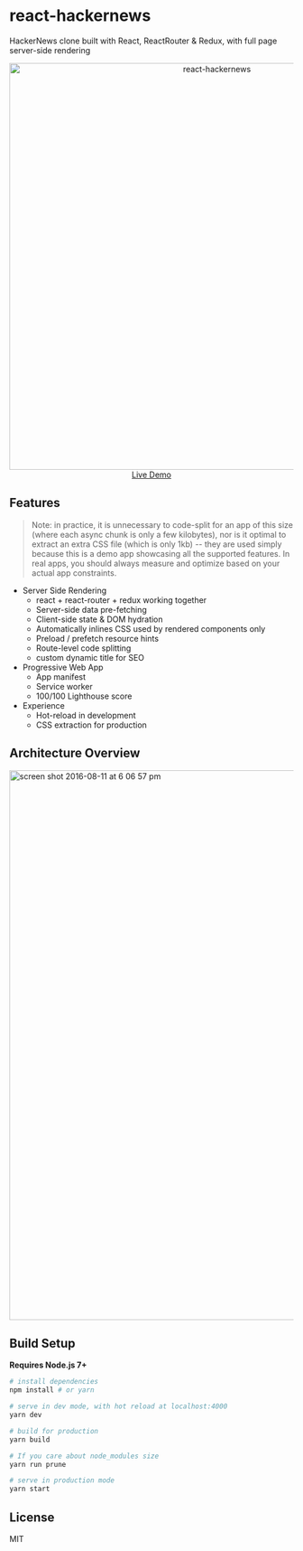 # react-hackernews


HackerNews clone built with React, ReactRouter &amp; Redux, with full page server-side rendering

<p align="center">
  <a href="https://react-hacknews.herokuapp.com" target="_blank" rel="noopener noreferrer">
    <img width="720" alt="react-hackernews" src="https://user-images.githubusercontent.com/8336744/45299799-387bba80-b53f-11e8-8ba1-d2a5b1d9f201.png">
    <br>
    Live Demo
  </a>
</p>

## Features

> Note: in practice, it is unnecessary to code-split for an app of this size (where each async chunk is only a few kilobytes), nor is it optimal to extract an extra CSS file (which is only 1kb) -- they are used simply because this is a demo app showcasing all the supported features. In real apps, you should always measure and optimize based on your actual app constraints.

- Server Side Rendering
  - react + react-router + redux working together
  - Server-side data pre-fetching
  - Client-side state & DOM hydration
  - Automatically inlines CSS used by rendered components only
  - Preload / prefetch resource hints
  - Route-level code splitting
  - custom dynamic title for SEO
- Progressive Web App
  - App manifest
  - Service worker
  - 100/100 Lighthouse score
- Experience
  - Hot-reload in development
  - CSS extraction for production



## Architecture Overview

<img width="973" alt="screen shot 2016-08-11 at 6 06 57 pm" src="https://cloud.githubusercontent.com/assets/499550/17607895/786a415a-5fee-11e6-9c11-45a2cfdf085c.png">

## Build Setup

**Requires Node.js 7+**

```bash
# install dependencies
npm install # or yarn

# serve in dev mode, with hot reload at localhost:4000
yarn dev

# build for production
yarn build

# If you care about node_modules size
yarn run prune

# serve in production mode
yarn start
```

## License

MIT
